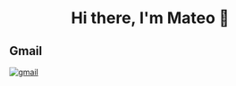 <h1 align="center">Hi there, I'm Mateo 👋</h1>

<div align="center">

</div>

## Gmail

<a href="mailto:mateoiba30@gmail.com" target="_blank">
<img src=https://img.shields.io/badge/gmail-%2300acee.svg?color=EA4335&style=for-the-badge&logo=gmail&logoColor=white alt=gmail style="margin-bottom: 5px;" />
